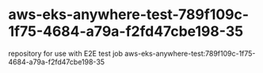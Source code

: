 # aws-eks-anywhere-test-789f109c-1f75-4684-a79a-f2fd47cbe198-35
repository for use with E2E test job aws-eks-anywhere-test:789f109c-1f75-4684-a79a-f2fd47cbe198-35

